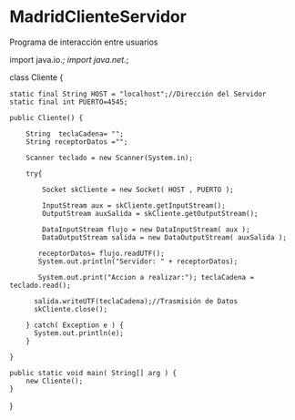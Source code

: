 # MadridClienteServidor
Programa de interacción entre usuarios

import java.io.*;
import java.net.*;

class Cliente {

    static final String HOST = "localhost";//Dirección del Servidor
    static final int PUERTO=4545;

    public Cliente() {

        String  teclaCadena= "";
        String receptorDatos ="";

        Scanner teclado = new Scanner(System.in);

        try{

            Socket skCliente = new Socket( HOST , PUERTO );

            InputStream aux = skCliente.getInputStream();
            OutputStream auxSalida = skCliente.getOutputStream();

            DataInputStream flujo = new DataInputStream( aux );
            DataOutputStream salida = new DataOutputStream( auxSalida );

           receptorDatos= flujo.readUTF();
           System.out.println("Servidor: " + receptorDatos);

           System.out.print("Accion a realizar:"); teclaCadena = teclado.read();
          
          salida.writeUTF(teclaCadena);//Trasmisión de Datos
          skCliente.close();

        } catch( Exception e ) {
          System.out.println(e);
        }

    }

    public static void main( String[] arg ) {
        new Cliente();
    }
  }  
  
  
